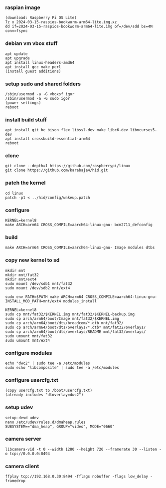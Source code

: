 ### raspian image
```
(download: Raspberry Pi OS Lite)
7z x 2024-03-15-raspios-bookworm-arm64-lite.img.xz
dd if=2024-03-15-raspios-bookworm-arm64-lite.img of=/dev/sdd bs=4M conv=fsync
```

### debian vm vbox stuff
```
apt update
apt upgrade
apt install linux-headers-amd64
apt install gcc make perl
(install guest additions)
```

### setup sudo and shared folders
```
/sbin/usermod -a -G vboxsf igor
/sbin/usermod -a -G sudo igor
(power settings)
reboot
```

### install build stuff
```
apt install git bc bison flex libssl-dev make libc6-dev libncurses5-dev
apt install crossbuild-essential-arm64
reboot
```

### clone
```
git clone --depth=1 https://github.com/raspberrypi/linux
git clone https://github.com/karabaja4/hid.git
```

### patch the kernel
```
cd linux
patch -p1 < ../hid/config/wakeup.patch
```

### configure
```
KERNEL=kernel8
make ARCH=arm64 CROSS_COMPILE=aarch64-linux-gnu- bcm2711_defconfig
```

### build
```
make ARCH=arm64 CROSS_COMPILE=aarch64-linux-gnu- Image modules dtbs
```

### copy new kernel to sd
```
mkdir mnt
mkdir mnt/fat32
mkdir mnt/ext4
sudo mount /dev/sdb1 mnt/fat32
sudo mount /dev/sdb2 mnt/ext4

sudo env PATH=$PATH make ARCH=arm64 CROSS_COMPILE=aarch64-linux-gnu- INSTALL_MOD_PATH=mnt/ext4 modules_install

KERNEL=kernel8
sudo cp mnt/fat32/$KERNEL.img mnt/fat32/$KERNEL-backup.img
sudo cp arch/arm64/boot/Image mnt/fat32/$KERNEL.img
sudo cp arch/arm64/boot/dts/broadcom/*.dtb mnt/fat32/
sudo cp arch/arm64/boot/dts/overlays/*.dtb* mnt/fat32/overlays/
sudo cp arch/arm64/boot/dts/overlays/README mnt/fat32/overlays/
sudo umount mnt/fat32
sudo umount mnt/ext4
```

### configure modules
```
echo "dwc2" | sudo tee -a /etc/modules
sudo echo "libcomposite" | sudo tee -a /etc/modules
```

### configure usercfg.txt
```
(copy usercfg.txt to /boot/usercfg.txt)
(already includes "dtoverlay=dwc2")
```

### setup udev
```
setup-devd udev
nano /etc/udev/rules.d/dmaheap.rules
SUBSYSTEM=="dma_heap", GROUP="video", MODE="0660"
```

### camera server
```
libcamera-vid -t 0 --width 1280 --height 720 --framerate 30 --listen -o tcp://0.0.0.0:8494
```

### camera client
```
ffplay tcp://192.168.0.30:8494 -fflags nobuffer -flags low_delay -framedrop
```

